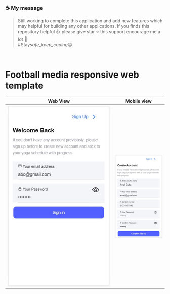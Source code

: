 ### :coffee: My message

> Still working to complete this application and add new features which may helpful for building any other applications.
> If you finds this repository helpful :thumbsup:
> please give star :star:
> this support encourage me a lot :muscle:  
> #Stay*safe_keep_coding*:blush:

<br/>

# Football media responsive web template

| Web View                                                                                                                                                  | Mobile view                                                                                                                                               |
| --------------------------------------------------------------------------------------------------------------------------------------------------------- | --------------------------------------------------------------------------------------------------------------------------------------------------------- |
| <img align="center" alt="Sign-In Page" width="600px" src="https://github.com/ArnabDutta246/ionic_yoga_app/blob/main/src/assets/screenshot/sign-in.JPG" /> | <img align="center" alt="Sign-Up Page" width="250px" src="https://github.com/ArnabDutta246/ionic_yoga_app/blob/main/src/assets/screenshot/sign-up.JPG" /> |

